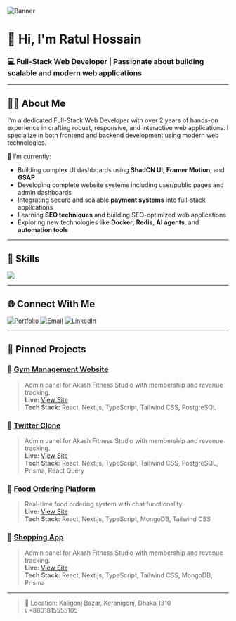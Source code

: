 ![Banner](https://res.cloudinary.com/dxitsbixv/image/upload/v1750847822/Ratul_Hossain-Photoroom_kyxze3.webp)

# 👋 Hi, I'm Ratul Hossain

### 💻 Full-Stack Web Developer | Passionate about building scalable and modern web applications

---

## 🧑‍💼 About Me
I'm a dedicated Full-Stack Web Developer with over 2 years of hands-on experience in crafting robust, responsive, and interactive web applications. I specialize in both frontend and backend development using modern web technologies.

🔭 I’m currently:
- Building complex UI dashboards using **ShadCN UI**, **Framer Motion**, and **GSAP**
- Developing complete website systems including user/public pages and admin dashboards
- Integrating secure and scalable **payment systems** into full-stack applications
- Learning **SEO techniques** and building SEO-optimized web applications
- Exploring new technologies like **Docker**, **Redis**, **AI agents**, and **automation tools**

---

## 🚀 Skills
<p>
  <img src="https://skillicons.dev/icons?i=html,css,tailwind,js,ts,react,nextjs,nodejs,express,mongodb,postgres,prisma,redux,git,figma" />
</p>

---

## 🌐 Connect With Me
[![Portfolio](https://img.shields.io/badge/Portfolio-000?style=for-the-badge&logo=vercel&logoColor=white)](https://ratulcodes.vercel.app)
[![Email](https://img.shields.io/badge/Email-EA4335?style=for-the-badge&logo=gmail&logoColor=white)](mailto:ratulislam544388@gmail.com)
[![LinkedIn](https://img.shields.io/badge/LinkedIn-0A66C2?style=for-the-badge&logo=linkedin&logoColor=white)](https://www.linkedin.com/in/ratul-hossain-a0774521a)

---

## 📌 Pinned Projects

### 🔹 [Gym Management Website](https://github.com/ratulhossain/gym-management)
> Admin panel for Akash Fitness Studio with membership and revenue tracking.  
> **Live:** [View Site](https://gym-admin-management.vercel.app)  
> **Tech Stack:** React, Next.js, TypeScript, Tailwind CSS, PostgreSQL

### 🔹 [Twitter Clone](https://github.com/ratul544388/twitter-clone)
> Admin panel for Akash Fitness Studio with membership and revenue tracking.  
> **Live:** [View Site](https://twitter-clone-next-15.vercel.app)  
> **Tech Stack:** React, Next.js, TypeScript, Tailwind CSS, PostgreSQL, Prisma, React Query

### 🔹 [Food Ordering Platform](https://github.com/ratulhossain/food-ordering)
> Real-time food ordering system with chat functionality.  
> **Live:** [View Site](https://waffle-two.vercel.app/)  
> **Tech Stack:** React, Next.js, TypeScript, MongoDB, Tailwind CSS

### 🔹 [Shopping App](https://github.com/ratul544388/ecommerce)
> Admin panel for Akash Fitness Studio with membership and revenue tracking.  
> **Live:** [View Site](https://ecommerce-coral-delta.vercel.app)  
> **Tech Stack:** React, Next.js, TypeScript, Tailwind CSS, MongoDB, Prisma

---

> 📍 Location: Kaligonj Bazar, Keranigonj, Dhaka 1310  
> 📞 +8801815555105
